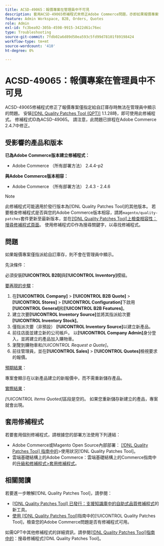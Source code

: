 ```yaml
---
title: ACSD-49065：報價專案在管理員中不可見
description: 套用ACSD-49065修補程式來修正Adobe Commerce問題，亦即如果報價專案僅指派給自訂庫存，則無法在管理員中看到報價專案。
feature: Admin Workspace, B2B, Orders, Quotes
role: Admin
exl-id: fc3bea92-305b-4598-9915-3422d61c76ec
type: Troubleshooting
source-git-commit: 7fdb02a6d89d50ea593c5fd99d78101f89198424
workflow-type: tm+mt
source-wordcount: '410'
ht-degree: 0%

---
```


# ACSD-49065：報價專案在管理員中不可見

ACSD-49065修補程式修正了報價專案僅指定給自訂庫存時無法在管理員中顯示的問題。 安裝[[!DNL Quality Patches Tool (QPT)]](https://experienceleague.adobe.com/en/docs/commerce-operations/tools/quality-patches-tool/quality-patches-tool-to-self-serve-quality-patches) 1.1.28時，即可使用此修補程式。 修補程式ID為ACSD-49065。 請注意，此問題已排程在Adobe Commerce 2.4.7中修正。

## 受影響的產品和版本

**已為Adobe Commerce版本建立修補程式：**

* Adobe Commerce （所有部署方法） 2.4.4-p2

**與Adobe Commerce版本相容：**

* Adobe Commerce （所有部署方法） 2.4.3 - 2.4.6

>[!NOTE]
>
>此修補程式可能適用於發行版本為[!DNL Quality Patches Tool]的其他版本。 若要檢查修補程式是否與您的Adobe Commerce版本相容，請將`magento/quality-patches`套件更新至最新版本，並在[[!DNL Quality Patches Tool]上檢查相容性：搜尋修補程式頁面](https://experienceleague.adobe.com/tools/commerce-quality-patches/index.html)。 使用修補程式ID作為搜尋關鍵字，以尋找修補程式。

## 問題

如果報價專案僅指派給自訂庫存，則不會在管理員中顯示。

先決條件：

必須安裝&#x200B;**[!UICONTROL B2B]**&#x200B;與&#x200B;**[!UICONTROL Inventory]**&#x200B;模組。

<u>要再現的步驟</u>：

1. 在&#x200B;**[!UICONTROL Company]** > **[!UICONTROL B2B Quote]** > **[!UICONTROL Stores]** > **[!UICONTROL Configuration]**&#x200B;下啟用&#x200B;**[!UICONTROL General]**&#x200B;和&#x200B;**[!UICONTROL B2B Features]**。
1. 建立次要&#x200B;**[!UICONTROL Inventory Source]**&#x200B;並將其指派給次要&#x200B;**[!UICONTROL Inventory Stock]**。
1. 僅指派次要（非預設） **[!UICONTROL Inventory Source]**&#x200B;以建立新產品。
1. 前往店面並建立新的公司帳戶。 以&#x200B;**[!UICONTROL Company Admin]**&#x200B;身分登入，並將建立的產品加入購物車。
1. 瀏覽到購物車和&#x200B;*[!UICONTROL Request a Quote]*。
1. 前往管理員，並在&#x200B;**[!UICONTROL Sales]** > **[!UICONTROL Quotes]**&#x200B;檢視要求的報價。

<u>預期結果</u>：

專案會顯示在以新產品建立的新報價中，而不需重新儲存產品。

<u>實際結果</u>：

*[!UICONTROL Items Quoted]*&#x200B;區段是空的。 如果您重新儲存新建立的產品，專案就會出現。

## 套用修補程式

若要套用個別修補程式，請根據您的部署方法使用下列連結：

* Adobe Commerce或Magento Open Source內部部署： [[!DNL Quality Patches Tool] 指南中的](/help/tools/quality-patches-tool/usage.md)>使用狀況[!DNL Quality Patches Tool]。
* 雲端基礎結構上的Adobe Commerce：雲端基礎結構上的Commerce指南中的[升級和修補程式>套用修補程式](https://experienceleague.adobe.com/docs/commerce-cloud-service/user-guide/develop/upgrade/apply-patches.html)。

## 相關閱讀

若要進一步瞭解[!DNL Quality Patches Tool]，請參閱：

* [[!DNL Quality Patches Tool] 已發行：支援知識庫中的自助式品質修補程式](https://experienceleague.adobe.com/en/docs/commerce-operations/tools/quality-patches-tool/quality-patches-tool-to-self-serve-quality-patches)的新工具。
* [使用 [!DNL Quality Patches Tool]](/help/tools/quality-patches-tool/patches-available-in-qpt/check-patch-for-magento-issue-with-magento-quality-patches.md)指南中的[!UICONTROL Quality Patches Tool]，檢查您的Adobe Commerce問題是否有修補程式可用。


如需QPT中其他修補程式的詳細資訊，請參閱[[!DNL Quality Patches Tool]指南中的](https://experienceleague.adobe.com/tools/commerce-quality-patches/index.html)：搜尋修補程式[!DNL Quality Patches Tool]。
